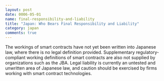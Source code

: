 ```yaml
---
layout: post
date: 0006-05-01
name: final-responsibility-and-liability
title: "Japan: Who Bears Final Responsibility and Liability"
category: japan
comments: true
---
```


The workings of smart contracts have not yet been written into Japanese law, where there is no legal definition provided. Supplementary regulatory-compliant working definitions of smart contracts are also not supplied by organizations such as the JBA. Legal liability is currently an untested and unwritten area of Japanese law, and caution should be exercised by firms working with smart contract technologies.
